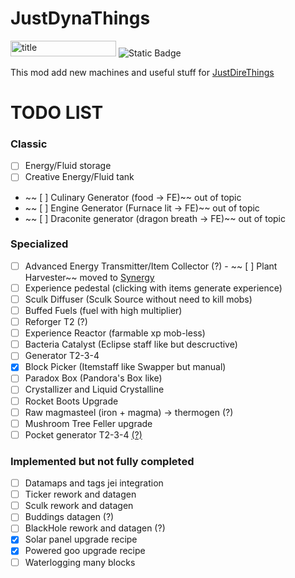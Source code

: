 # JustDynaThings

<p><img src="https://cf.way2muchnoise.eu/versions/1189855.svg" alt="title" width="169" height="25" /> <img src="https://img.shields.io/badge/NeoForge-lime?style=plastic&amp;link=https%3A%2F%2Fneoforged.net%2F" alt="Static Badge" /></p>

This mod add new machines and useful stuff for [JustDireThings](https://legacy.curseforge.com/minecraft/mc-mods/just-dire-things)

# TODO LIST

### Classic

- [ ] Energy/Fluid storage
- [ ] Creative Energy/Fluid tank
- ~~ [ ] Culinary Generator (food -> FE)~~ out of topic
- ~~ [ ] Engine Generator (Furnace lit -> FE)~~ out of topic
- ~~ [ ] Draconite generator (dragon breath -> FE)~~ out of topic

### Specialized

- [ ] Advanced Energy Transmitter/Item Collector (?) - ~~ [ ] Plant Harvester~~ moved to [Synergy](https://github.com/DevDyna/Synergy)
- [ ] Experience pedestal (clicking with items generate experience)
- [ ] Sculk Diffuser (Sculk Source without need to kill mobs)
- [ ] Buffed Fuels (fuel with high multiplier)
- [ ] Reforger T2 (?)
- [ ] Experience Reactor (farmable xp mob-less)
- [ ] Bacteria Catalyst (Eclipse staff like but descructive)
- [ ] Generator T2-3-4
- [x] Block Picker (Itemstaff like Swapper but manual)
- [ ] Paradox Box (Pandora's Box like)
- [ ] Crystallizer and Liquid Crystalline
- [ ] Rocket Boots Upgrade
- [ ] Raw magmasteel (iron + magma) -> thermogen (?)
- [ ] Mushroom Tree Feller upgrade
- [ ] Pocket generator T2-3-4 [(?)](https://github.com/Direwolf20-MC/JustDireThings/blob/main/src/main/resources/assets/justdirethings/textures/item/pocket_generator_t4.png)

### Implemented but not fully completed

- [ ] Datamaps and tags jei integration
- [ ] Ticker rework and datagen
- [ ] Sculk rework and datagen
- [ ] Buddings datagen (?)
- [ ] BlackHole rework and datagen (?)
- [x] Solar panel upgrade recipe
- [x] Powered goo upgrade recipe
- [ ] Waterlogging many blocks
